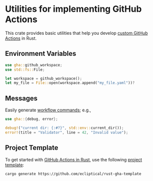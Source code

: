 # Utilities for implementing GitHub Actions

This crate provides basic utilities that help you develop [custom GitHub Actions](https://docs.github.com/en/actions/creating-actions/about-custom-actions) in Rust.

## Environment Variables

```rust
use gha::github_workspace;
use std::fs::File;

let workspace = github_workspace();
let my_file = File::open(workspace.append("my_file.yaml"))?
```

## Messages

Easily generate [workflow commands](https://docs.github.com/en/actions/using-workflows/workflow-commands-for-github-actions); e.g.,

```rust
use gha::{debug, error};

debug!("current dir: {:#?}", std::env::current_dir());
error!(title = "Validator", line = 42, "Invalid value");
```

## Project Template

To get started with [GitHub Actions in Rust](https://www.educative.io/blog/custom-github-actions-in-rust), use the following [project template](https://github.com/ecliptical/rust-gha-template):

```
cargo generate https://github.com/ecliptical/rust-gha-template
```
